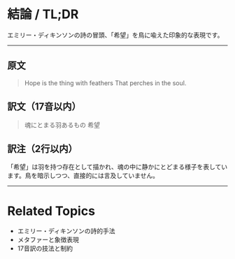 # 結論 / TL;DR

エミリー・ディキンソンの詩の冒頭、「希望」を鳥に喩えた印象的な表現です。

---

## 原文

> Hope is the thing with feathers
> That perches in the soul.

## 訳文（17音以内）

> 魂にとまる羽あるもの 希望

## 訳注（2行以内）

「希望」は羽を持つ存在として描かれ、魂の中に静かにとどまる様子を表しています。鳥を暗示しつつ、直接的には言及していません。

---

# Related Topics

* エミリー・ディキンソンの詩的手法
* メタファーと象徴表現
* 17音訳の技法と制約
